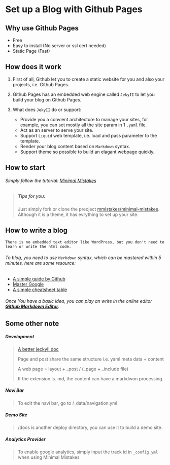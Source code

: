 # Set up a Blog with Github Pages


## Why use Github Pages

* Free
* Easy to install (No server or ssl cert needed)
* Static Page (Fast)


## How does it work

1. First of all, Github let you to create a static website for you and also your projects, i.e. Github Pages.


2. Github Pages has an embedded web engine called `JekyII` to let you build your blog on Github Pages.
	

3. What does `JekyII` do or support:

	* Provide you a convient architecture to manage your sites, for example, you can set mostly all the site param in 1 `.yaml` file.
	* Act as an server to serve your site.
	* Support `Liquid` web template, i.e. load and pass parameter to the template.
	* Render your blog content based on `Markdown` syntax.
	* Support theme so possible to build an elagant webpage quickly.


## How to start

###### Simply follow the tutorial: [Minimal Mistakes](https://mmistakes.github.io/minimal-mistakes/docs/quick-start-guide/)

> ##### Tips for you:
> Just simply fork or clone the preoject [mmistakes/minimal-mistakes](https://github.com/mmistakes/minimal-mistakes). Although it is a theme, it has evrything to set up your site.  


## How to write a blog

`There is no embedded text editor like WordPress, but you don't need to learn or write the html code.`

###### To blog, you need to use `Markdown` syntax, which can be mastered within 5 minutes, here are some resource:

* [A simple guide by Github](https://guides.github.com/features/mastering-markdown/)
* [Master Google](https://www.google.com)
* [A simple cheatsheet table](http://commonmark.org/help/)

###### Once You have a basic idea, you can play an write in the online editor [**Github Markdown Editor**](https://jbt.github.io/markdown-editor).


## Some other note

##### Development
>[A better jeckyII doc](http://www.rubydoc.info/github/mojombo/jekyll/)
>
>Page and post share the same structure i.e. yaml meta data +  content
>
>A web page = layout + _post / (_page + _include file)
>
>If the extension is. md, the content can have a markdwon processing.


##### Navi Bar
>To edit the navi bar, go to /_data/navigation.yml


##### Demo Site
>/docs is another deploy directory, you can use it to build a demo site.

##### Analytics Provider
>To enable google analytics, simply input the track id in `_config.yml` when using Minimal Mistakes


